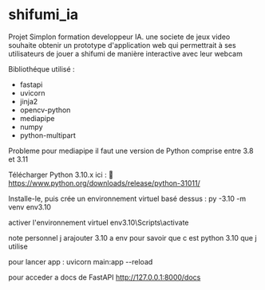 # shifumi_ia
Projet Simplon formation developpeur IA. une societe de jeux video souhaite obtenir un prototype d'application web qui permettrait à ses utilisateurs de jouer a shifumi de manière interactive avec leur webcam

Bibliothéque utilisé :
- fastapi
- uvicorn
- jinja2
- opencv-python
- mediapipe
- numpy
- python-multipart

Probleme pour mediapipe il faut une version de Python comprise entre 3.8 et 3.11


Télécharger Python 3.10.x ici :
🔗 https://www.python.org/downloads/release/python-31011/

Installe-le, puis crée un environnement virtuel basé dessus :
py -3.10 -m venv env3.10

activer l'environnement virtuel
env3.10\Scripts\activate

note personnel j arajouter 3.10 a env pour savoir que c est python 3.10 que j utilise

pour lancer app :
uvicorn main:app --reload

pour acceder a docs de FastAPI
http://127.0.0.1:8000/docs